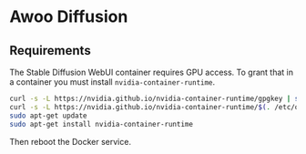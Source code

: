 Awoo Diffusion
==============

## Requirements
The Stable Diffusion WebUI container requires GPU access. To grant that in a
container you must install `nvidia-container-runtime`.

```sh
curl -s -L https://nvidia.github.io/nvidia-container-runtime/gpgkey | sudo apt-key add -
curl -s -L https://nvidia.github.io/nvidia-container-runtime/$(. /etc/os-release;echo $ID$VERSION_ID)/nvidia-container-runtime.list | sudo tee /etc/apt/sources.list.d/nvidia-container-runtime.list
sudo apt-get update
sudo apt-get install nvidia-container-runtime
```

Then reboot the Docker service.
